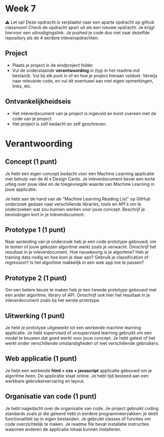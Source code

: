 # Week 7

⚠️ Let op! Deze opdracht is verplaatst naar een aparte opdracht op github classroom! Check de opdracht apart uit als een nieuwe opdracht. Je krijgt hiervoor een uitnodigingslink. Je pushed je code dus niet naar dezelfde repository als de 4 eerdere inleveropdrachten.


## Project

- Plaats je project in de eindproject folder.
- Vul de onderstaande **verantwoording** in (typ in het readme.md bestand). Vul bij elk punt in of en hoe je project hieraan voldoet. Verwijs naar relevante code, en vul dit eventueel aan met eigen opmerkingen, links, etc.

## Ontvankelijkheidseis

- Het inleverdocument van je project is ingevuld en komt overeen met de code van je project. 
- Het project is zelf bedacht en zelf geschreven.

# Verantwoording

## Concept (1 punt)
Je hebt een eigen concept bedacht voor een Machine Learning applicatie met behulp van de AI x Design Cards. Je inleverdocument bevat een korte uitleg over jouw idee en de toegevoegde waarde van Machine Learning in jouw applicatie. 

Je hebt aan de hand van de "Machine Learning Reading List" op GitHub onderzoek gedaan naar verschillende libraries, tools en API's om te onderzoeken wat zou kunnen werken voor jouw concept. Beschrijf je bevindingen kort in je inleverdocument.

## Prototype 1  (1 punt)
Naar aanleiding van je onderzoek heb je een code prototype gebouwd, om te testen of jouw gekozen algoritme werkt zoals je verwacht. Omschrijf het resultaat in je inleverdocument. Hoe nauwkeurig is je algoritme? Heb je training data nodig en hoe kom je daar aan? Gebruik je classification of regression? Is het algoritme makkelijk in een web app toe te passen?

## Prototype 2  (1 punt)
Om een betere keuze te maken heb je een tweede prototype gebouwd met een ander algoritme, library of API. Omschrijf ook hier het resultaat in je inleverdocument zoals bij het eerste prototype.

## Uitwerking  (1 punt)
Je hebt je prototype uitgewerkt tot een werkende machine learning applicatie. Je hebt supervised of unsupervised learning gebruikt om een model te bouwen dat goed werkt voor jouw concept. Je hebt getest of het werkt onder verschillende omstandigheden of met verschillende gebruikers.

## Web applicatie (1 punt)
Je hebt een werkende **html + css + javascript** applicatie gebouwd om je algoritme heen. De applicatie staat online. Je hebt tijd besteed aan een werkbare gebruikerservaring en layout.

## Organisatie van code (1 punt)
Je hebt nagedacht over de organisatie van code. Je project gebruikt coding standards zoals je die geleerd hebt in eerdere programmeervakken: je deelt functionaliteit op in eigen bestanden. Je gebruikt classes of functies om code overzichtelijk te maken. Je readme file bevat installatie instructies waarmee anderen de applicatie lokaal kunnen installeren.